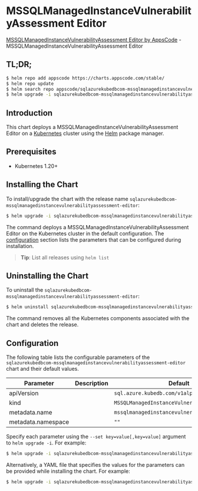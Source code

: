 # MSSQLManagedInstanceVulnerabilityAssessment Editor

[MSSQLManagedInstanceVulnerabilityAssessment Editor by AppsCode](https://appscode.com) - MSSQLManagedInstanceVulnerabilityAssessment Editor

## TL;DR;

```bash
$ helm repo add appscode https://charts.appscode.com/stable/
$ helm repo update
$ helm search repo appscode/sqlazurekubedbcom-mssqlmanagedinstancevulnerabilityassessment-editor --version=v0.25.0
$ helm upgrade -i sqlazurekubedbcom-mssqlmanagedinstancevulnerabilityassessment-editor appscode/sqlazurekubedbcom-mssqlmanagedinstancevulnerabilityassessment-editor -n default --create-namespace --version=v0.25.0
```

## Introduction

This chart deploys a MSSQLManagedInstanceVulnerabilityAssessment Editor on a [Kubernetes](http://kubernetes.io) cluster using the [Helm](https://helm.sh) package manager.

## Prerequisites

- Kubernetes 1.20+

## Installing the Chart

To install/upgrade the chart with the release name `sqlazurekubedbcom-mssqlmanagedinstancevulnerabilityassessment-editor`:

```bash
$ helm upgrade -i sqlazurekubedbcom-mssqlmanagedinstancevulnerabilityassessment-editor appscode/sqlazurekubedbcom-mssqlmanagedinstancevulnerabilityassessment-editor -n default --create-namespace --version=v0.25.0
```

The command deploys a MSSQLManagedInstanceVulnerabilityAssessment Editor on the Kubernetes cluster in the default configuration. The [configuration](#configuration) section lists the parameters that can be configured during installation.

> **Tip**: List all releases using `helm list`

## Uninstalling the Chart

To uninstall the `sqlazurekubedbcom-mssqlmanagedinstancevulnerabilityassessment-editor`:

```bash
$ helm uninstall sqlazurekubedbcom-mssqlmanagedinstancevulnerabilityassessment-editor -n default
```

The command removes all the Kubernetes components associated with the chart and deletes the release.

## Configuration

The following table lists the configurable parameters of the `sqlazurekubedbcom-mssqlmanagedinstancevulnerabilityassessment-editor` chart and their default values.

|     Parameter      | Description |                         Default                          |
|--------------------|-------------|----------------------------------------------------------|
| apiVersion         |             | <code>sql.azure.kubedb.com/v1alpha1</code>               |
| kind               |             | <code>MSSQLManagedInstanceVulnerabilityAssessment</code> |
| metadata.name      |             | <code>mssqlmanagedinstancevulnerabilityassessment</code> |
| metadata.namespace |             | <code>""</code>                                          |


Specify each parameter using the `--set key=value[,key=value]` argument to `helm upgrade -i`. For example:

```bash
$ helm upgrade -i sqlazurekubedbcom-mssqlmanagedinstancevulnerabilityassessment-editor appscode/sqlazurekubedbcom-mssqlmanagedinstancevulnerabilityassessment-editor -n default --create-namespace --version=v0.25.0 --set apiVersion=sql.azure.kubedb.com/v1alpha1
```

Alternatively, a YAML file that specifies the values for the parameters can be provided while
installing the chart. For example:

```bash
$ helm upgrade -i sqlazurekubedbcom-mssqlmanagedinstancevulnerabilityassessment-editor appscode/sqlazurekubedbcom-mssqlmanagedinstancevulnerabilityassessment-editor -n default --create-namespace --version=v0.25.0 --values values.yaml
```
